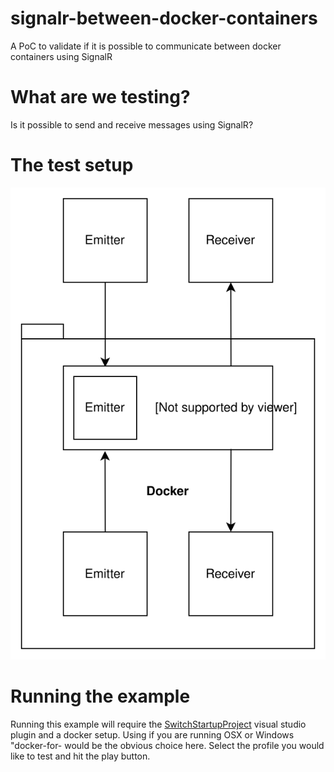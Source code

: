 # signalr-between-docker-containers
A PoC to validate if it is possible to communicate between docker containers using SignalR

# What are we testing?

Is it possible to send and receive messages using SignalR?

# The test setup

![setup overview](./test-setup.svg)

# Running the example

Running this example will require the [SwitchStartupProject](https://marketplace.visualstudio.com/items?itemName=vs-publisher-141975.SwitchStartupProject) visual studio plugin and a docker setup. Using if you are running OSX or Windows "docker-for-<your os> would be the obvious choice here. Select the profile you would like to test and hit the play button.
